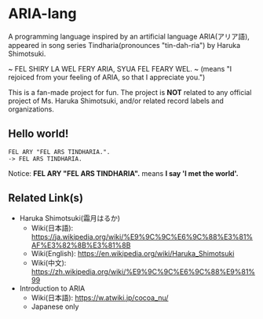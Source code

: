 # ARIA-lang
A programming language inspired by an artificial language ARIA(アリア語), appeared in song series Tindharia(pronounces "tin-dah-ria") by Haruka Shimotsuki.

~ FEL SHIRY LA WEL FERY ARIA, SYUA FEL FEARY WEL. ~
(means "I rejoiced from your feeling of ARIA, so that I appreciate you.")

This is a fan-made project for fun. 
The project is **NOT** related to any official project of Ms. Haruka Shimotsuki, 
and/or related record labels and organizations.

## Hello world!
```
FEL ARY "FEL ARS TINDHARIA.".
-> FEL ARS TINDHARIA.
```
Notice:
**FEL ARY "FEL ARS TINDHARIA".** means **I say 'I met the world'.**

## Related Link(s)
* Haruka Shimotsuki(霜月はるか)
  * Wiki(日本語): <https://ja.wikipedia.org/wiki/%E9%9C%9C%E6%9C%88%E3%81%AF%E3%82%8B%E3%81%8B>
  * Wiki(English): <https://en.wikipedia.org/wiki/Haruka_Shimotsuki>
  * Wiki(中文): <https://zh.wikipedia.org/wiki/%E9%9C%9C%E6%9C%88%E9%81%99>
* Introduction to ARIA
  * Wiki(日本語): <https://w.atwiki.jp/cocoa_nu/>
  * Japanese only

